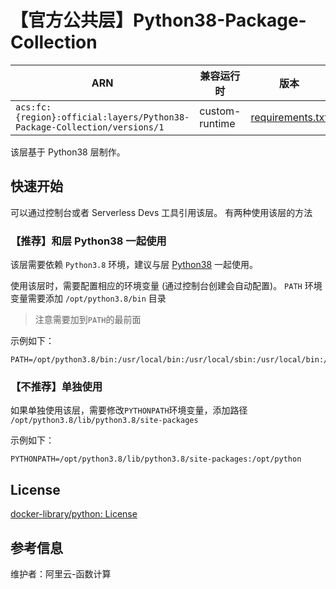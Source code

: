 
# 【官方公共层】Python38-Package-Collection

| ARN  |  兼容运行时  | 版本 |
|------|------|--------|
| `acs:fc:{region}:official:layers/Python38-Package-Collection/versions/1` | custom-runtime   | [requirements.txt](requirements.txt) |

该层基于 Python38 层制作。

## 快速开始
可以通过控制台或者 Serverless Devs 工具引用该层。
有两种使用该层的方法

### 【推荐】和层 Python38 一起使用

该层需要依赖 `Python3.8` 环境，建议与层 [Python38](../Python38/README.md) 一起使用。

使用该层时，需要配置相应的环境变量 (通过控制台创建会自动配置)。
`PATH` 环境变量需要添加 `/opt/python3.8/bin` 目录
> 注意需要加到`PATH`的最前面

示例如下：
```shell
PATH=/opt/python3.8/bin:/usr/local/bin:/usr/local/sbin:/usr/local/bin:/usr/sbin:/usr/bin:/sbin:/bin:/opt/bin
```

### 【不推荐】单独使用
如果单独使用该层，需要修改`PYTHONPATH`环境变量，添加路径 `/opt/python3.8/lib/python3.8/site-packages`

示例如下：
```shell
PYTHONPATH=/opt/python3.8/lib/python3.8/site-packages:/opt/python
```

## License
[docker-library/python: License](https://github.com/docker-library/python/blob/7b9d62e229bda6312b9f91b37ab83e33b4e34542/LICENSE)

## 参考信息
维护者：阿里云-函数计算